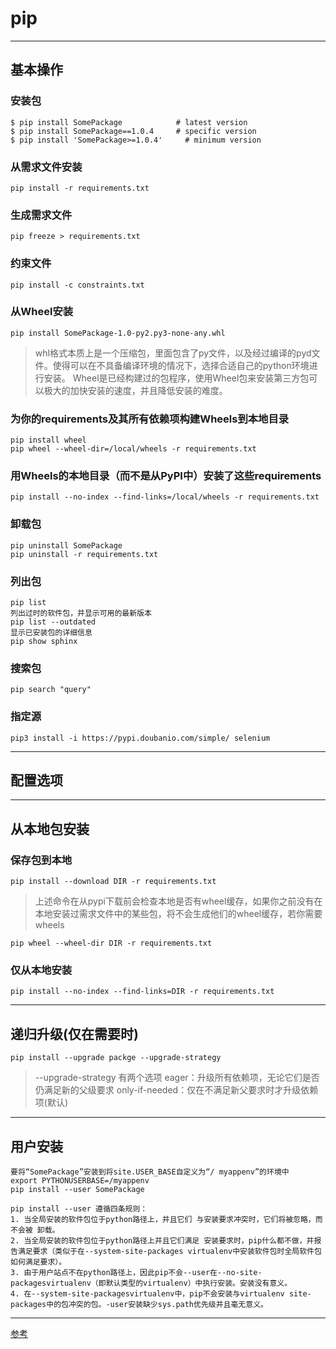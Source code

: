 # pip

---
## 基本操作
### 安装包
```shell
$ pip install SomePackage            # latest version
$ pip install SomePackage==1.0.4     # specific version
$ pip install 'SomePackage>=1.0.4'     # minimum version
```
### 从需求文件安装
```shell
pip install -r requirements.txt
```
### 生成需求文件
```shell
pip freeze > requirements.txt
```
### 约束文件
```shell
pip install -c constraints.txt
```
### 从Wheel安装
```shell
pip install SomePackage-1.0-py2.py3-none-any.whl
```
>whl格式本质上是一个压缩包，里面包含了py文件，以及经过编译的pyd文件。使得可以在不具备编译环境的情况下，选择合适自己的python环境进行安装。
Wheel是已经构建过的包程序，使用Wheel包来安装第三方包可以极大的加快安装的速度，并且降低安装的难度。
### 为你的requirements及其所有依赖项构建Wheels到本地目录
```shell
pip install wheel
pip wheel --wheel-dir=/local/wheels -r requirements.txt
```
### 用Wheels的本地目录（而不是从PyPI中）安装了这些requirements
```shell
pip install --no-index --find-links=/local/wheels -r requirements.txt
```
### 卸载包
```shell
pip uninstall SomePackage
pip uninstall -r requirements.txt
```
### 列出包
```shell
pip list
列出过时的软件包，并显示可用的最新版本
pip list --outdated
显示已安装包的详细信息
pip show sphinx
```
### 搜索包
```shell
pip search "query"
```
### 指定源
```shell
pip3 install -i https://pypi.doubanio.com/simple/ selenium
```
---
## 配置选项
---
## 从本地包安装
### 保存包到本地
```shell
pip install --download DIR -r requirements.txt
```
>上述命令在从pypi下载前会检查本地是否有wheel缓存，如果你之前没有在本地安装过需求文件中的某些包，将不会生成他们的wheel缓存，若你需要wheels
```shell
pip wheel --wheel-dir DIR -r requirements.txt
```
### 仅从本地安装
```shell
pip install --no-index --find-links=DIR -r requirements.txt
```
---
## 递归升级(仅在需要时)
```shell
pip install --upgrade packge --upgrade-strategy
```
>--upgrade-strategy 有两个选项
eager：升级所有依赖项，无论它们是否仍满足新的父级要求
only-if-needed：仅在不满足新父要求时才升级依赖项(默认)
---
## 用户安装
```shell
要将“SomePackage”安装到将site.USER_BASE自定义为“/ myappenv”的环境中
export PYTHONUSERBASE=/myappenv
pip install --user SomePackage
```
```
pip install --user 遵循四条规则：
1. 当全局安装的软件包位于python路径上，并且它们 与安装要求冲突时，它们将被忽略，而不会被 卸载。
2. 当全局安装的软件包位于python路径上并且它们满足 安装要求时，pip什么都不做，并报告满足要求（类似于在--system-site-packages virtualenv中安装软件包时全局软件包如何满足要求）。
3. 由于用户站点不在python路径上，因此pip不会--user在--no-site-packagesvirtualenv（即默认类型的virtualenv）中执行安装。安装没有意义。
4. 在--system-site-packagesvirtualenv中，pip不会安装与virtualenv site-packages中的包冲突的包。-user安装缺少sys.path优先级并且毫无意义。
```
---
[参考](https://pip.pypa.io/en/stable/user_guide/)


